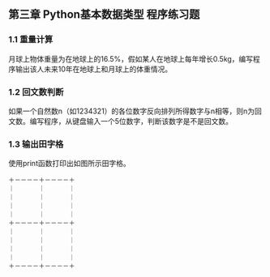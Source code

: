 ## 第三章 Python基本数据类型 程序练习题

### 1.1 重量计算
月球上物体重量为在地球上的16.5%，假如某人在地球上每年增长0.5kg，编写程序输出该人未来10年在地球上和月球上的体重情况。

### 1.2 回文数判断
如果一个自然数n（如1234321）的各位数字反向排列所得数字与n相等，则n为回文数。编写程序，从键盘输入一个5位数字，判断该数字是不是回文数。

### 1.3 输出田字格
使用print函数打印出如图所示田字格。

```
＋－－－－＋－－－－＋
｜　　　　｜　　　　｜
｜　　　　｜　　　　｜
｜　　　　｜　　　　｜
｜　　　　｜　　　　｜
＋－－－－＋－－－－＋
｜　　　　｜　　　　｜
｜　　　　｜　　　　｜
｜　　　　｜　　　　｜
｜　　　　｜　　　　｜
＋－－－－＋－－－－＋
```
